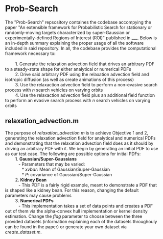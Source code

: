 # Prob-Search
The "Prob-Search" repsository containes the codebase accompying the paper "An extensible framework for Probabilistic Search for stationary 
or randomly-moving targets characterized by super-Gaussian or experimentally-defined Regions of Interest (ROI)" published in ___. Below is an in-depth summary
explaining the proper usage of all the software included in said repository. In all, the codebase provides the computational framework necessary
to: <br> <br>
&ensp; &ensp; &ensp; 1. Generate the relaxation advection field that drives an arbitrary PDF to a steady-state shape for either analytical or numerical PDFs <br>
&ensp; &ensp; &ensp; 2. Drive said arbitrary PDF using the relaxation advection field and isotropic diffusion (as well as create animations of this process) <br>
&ensp; &ensp; &ensp; 3. Use the relaxaction advection field to perform a non-evasive search process with _n_ search vehicles on varying orbits <br>
&ensp; &ensp; &ensp; 4. Use the relaxaction advection field plus an additional field function to perform an evasive search process with _n_ search vehicles on varying orbits <br>

## relaxation_advection.m
The purpose of _relaxation_advection.m_ is to achieve Objective 1 and 2, generating the relaxation advection field for analytical and numerical PDFs and demonstrating that the relaxation advection field does as it should by driving an arbitrary PDF with it. We begin by generating an initial PDF to use as our test case. The following are possible options for initial PDFs: <br>
&ensp; &ensp; &ensp; 1. **Gaussian/Super-Gaussians** <br>
&ensp; &ensp; &ensp; &ensp; - Parameters that may be varied: <br>
&ensp; &ensp; &ensp; &ensp; &ensp; * _xvbar_: Mean of Gaussian/Super-Gaussian <br>
&ensp; &ensp; &ensp; &ensp; &ensp; * _P_: covariance of Gaussian/Super-Gaussian <br>
&ensp; &ensp; &ensp; 2. **Kidney Bean** <br>
&ensp; &ensp; &ensp; &ensp; - This PDF is a fairly rigid example, meant to demonstrate a PDF that is shaped like a kidney bean. For this reason, changing the default parameters may cause problems <br>
&ensp; &ensp; &ensp; 3. **Numerical PDFs** <br>
&ensp; &ensp; &ensp; &ensp; - This implementation takes a set of data points and creates a PDF out of them via the alpha-convex hull implementation or kernel density estimation. Change the _flag_ parameter to choose between the three provided datasets (information explaining each of the datasets throughouly can be found in the paper) or generate your own dataset via _create_dataset.m_. 
